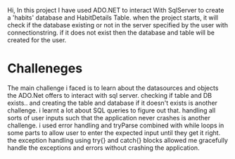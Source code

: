 Hi, In this project I have used ADO.NET to interact With SqlServer to create a 'habits' database and HabitDetails Table. 
when the project starts, it will check if the database existing or not in the server specified by the user with connectionstring. if it does not exist then the database and table will be created for the user.
<h1>Challeneges</h1>
The main challenge i faced is to learn about the datasources and objects the ADO.Net offers to interact with sql server. 
checking if table and DB exists.. and creating the table and database if it doesn't exists is another challenge. i learnt a lot about SQL queries to figure out that.
handling all sorts of user inputs such that the application never crashes is another challenge. i used error handling and tryParse combined with while loops in some parts to allow user to enter the expected input until they get it right.
the exception handling using try{} and catch{} blocks allowed me gracefully handle the exceptions and errors without crashing the application.
